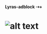 #### Lyras-adblock ⇢+
# ![alt text](https://cdn.discordapp.com/attachments/797203351871684702/797477816710856714/ezgif-3-b33aecd566e6.gif) 
